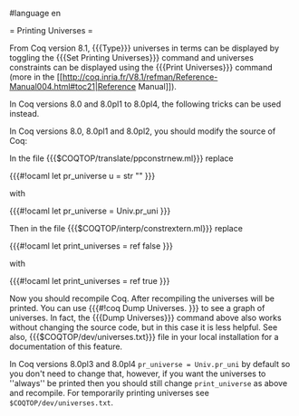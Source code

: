 #language en

= Printing Universes =

From Coq version 8.1, {{{Type}}} universes in terms can be displayed by toggling the {{{Set Printing Universes}}} command and universes constraints can be displayed using the {{{Print Universes}}} command (more in the [[http://coq.inria.fr/V8.1/refman/Reference-Manual004.html#toc21|Reference Manual]]).

In Coq versions 8.0 and 8.0pl1 to 8.0pl4, the following tricks can be used instead.

In Coq versions 8.0, 8.0pl1 and 8.0pl2, you should modify the source of Coq:

In the file {{{$COQTOP/translate/ppconstrnew.ml}}} replace

{{{#!ocaml
let pr_universe u = str "<univ>"
}}}

with

{{{#!ocaml
let pr_universe = Univ.pr_uni
}}}

Then in the file {{{$COQTOP/interp/constrextern.ml}}} replace

{{{#!ocaml
let print_universes = ref false
}}}

with

{{{#!ocaml
let print_universes = ref true
}}}

Now you should recompile Coq. After recompiling the universes will be printed. You can use 
{{{#!coq 
Dump Universes.
}}} 
to see a graph of universes. In fact, the {{{Dump Universes}}} command above also works without changing the source code, but in this case it is less helpful. See also, {{{$COQTOP/dev/universes.txt}}} file in your local installation for a documentation of this feature.

In Coq versions 8.0pl3 and 8.0pl4 `pr_universe = Univ.pr_uni` by default so you don't need to change that, however, if you want the universes to ''always'' be printed then you should still change `print_universe` as above and recompile. For temporarily printing universes see `$COQTOP/dev/universes.txt`.
